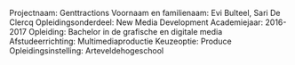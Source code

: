 Projectnaam: Genttractions
Voornaam en familienaam: Evi Bulteel, Sari De Clercq
Opleidingsonderdeel: New Media Development
Academiejaar: 2016-2017
Opleiding: Bachelor in de grafische en digitale media
Afstudeerrichting: Multimediaproductie
Keuzeoptie: Produce
Opleidingsinstelling: Arteveldehogeschool